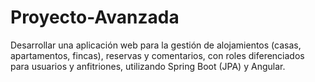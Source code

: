 # Proyecto-Avanzada
Desarrollar una aplicación web para la gestión de alojamientos (casas, apartamentos, fincas), reservas y comentarios, con roles diferenciados para usuarios y anfitriones, utilizando Spring Boot (JPA) y Angular.
